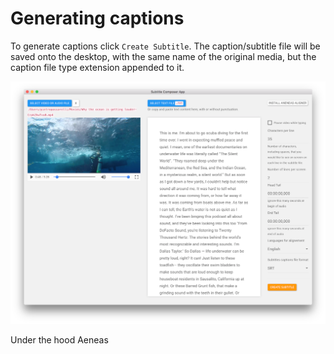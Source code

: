 # Generating captions

To generate captions click `Create Subtitle`. The caption/subtitle file will be saved onto the desktop, with the same name of the original media, but the caption file type extension appended to it.

![video+text](../.gitbook/assets/video+text+.png)

Under the hood Aeneas

